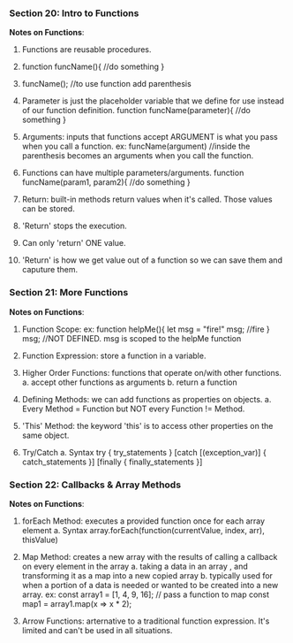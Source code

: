 ### Section 20: Intro to Functions
**Notes on Functions**:
1. Functions are reusable procedures.
2. function funcName(){
    //do something
}
3. funcName(); //to use function add parenthesis 

4. Parameter is just the placeholder variable that we define for use instead of our function definition.
    function funcName(parameter){
        //do something
    }
5. Arguments: inputs that functions accept 
    ARGUMENT is what you pass when you call a function.
    ex: funcName(argument) //inside the parenthesis becomes an arguments when you call the function.

6. Functions can have multiple parameters/arguments.
    function funcName(param1, param2){
        //do something
    }

7. Return: built-in methods return values when it's called. Those values can be stored.
8. 'Return' stops the execution.
9. Can only 'return' ONE value.
10. 'Return' is how we get value out of a function so we can save them and caputure them.

### Section 21: More Functions
**Notes on Functions**:
1. Function Scope: 
    ex: function helpMe(){
        let msg = "fire!"
        msg; //fire
    }
    msg; //NOT DEFINED.
msg is scoped to the helpMe function

2. Function Expression: store a function in a variable.
3. Higher Order Functions: functions that operate on/with other functions.
    a. accept other functions as arguments
    b. return a function

4. Defining Methods: we can add functions as properties on objects.
    a. Every Method = Function but NOT every Function != Method.
5. 'This' Method: the keyword 'this' is to access other properties on the same object.
6. Try/Catch
    a. Syntax
        try {
            try_statements
        }
        [catch [(exception_var)] {
            catch_statements
        }]
        [finally {
            finally_statements
        }]


### Section 22: Callbacks & Array Methods
**Notes on Functions**:
1. forEach Method: executes a provided function once for each array element
    a. Syntax 
    array.forEach(function(currentValue, index, arr), thisValue)

2. Map Method: creates a new array with the results of calling a callback on every element in the array
    a. taking a data in an array , and transforming it as a map into a new copied array
    b. typically used for when a portion of a data is needed or wanted to be created into a new array.
    ex: const array1 = [1, 4, 9, 16];
        // pass a function to map
        const map1 = array1.map(x => x * 2);

3. Arrow Functions: arternative to a traditional function expression. It's limited and can't be used in all situations.
